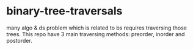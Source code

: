 # binary-tree-traversals
many algo & ds problem which is related to bs requires traversing those trees. This repo have 3 main traversing methods: preorder, inorder and postorder.
